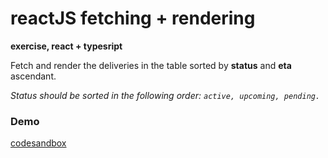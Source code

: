 # reactJS fetching + rendering
**exercise, react + typesript**

Fetch and render the deliveries in the table sorted by **status** and **eta** ascendant.

*Status should be sorted in the following order: ```active, upcoming, pending.```*


### Demo
[codesandbox](https://codesandbox.io/p/github/suxxus-react/fetch-data-render-table/draft/naughty-voice?file=%2FREADME.md&workspace=%257B%2522activeFileId%2522%253A%2522clbwhp678000f7ogtehxt191b%2522%252C%2522openFiles%2522%253A%255B%2522%252FREADME.md%2522%255D%252C%2522sidebarPanel%2522%253A%2522EXPLORER%2522%252C%2522gitSidebarPanel%2522%253A%2522COMMIT%2522%252C%2522spaces%2522%253A%257B%2522clbwhp7fx001d286833aqu2ki%2522%253A%257B%2522key%2522%253A%2522clbwhp7fx001d286833aqu2ki%2522%252C%2522name%2522%253A%2522Default%2522%252C%2522devtools%2522%253A%255B%257B%2522type%2522%253A%2522PREVIEW%2522%252C%2522taskId%2522%253A%2522dev%2522%252C%2522port%2522%253A5173%252C%2522key%2522%253A%2522clbwhpcok00gz2868wi5thd8b%2522%252C%2522isMinimized%2522%253Afalse%257D%255D%257D%257D%252C%2522currentSpace%2522%253A%2522clbwhp7fx001d286833aqu2ki%2522%252C%2522spacesOrder%2522%253A%255B%2522clbwhp7fx001d286833aqu2ki%2522%255D%257D)
